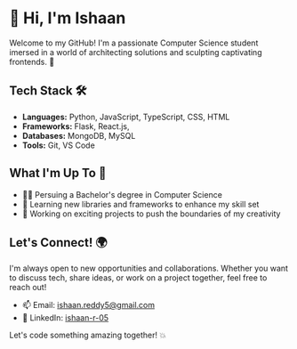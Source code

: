 <!---
Git-haan/Git-haan is a ✨ special ✨ repository because its `README.md` (this file) appears on your GitHub profile.
You can click the Preview link to take a look at your changes.
--->

# 👋 Hi, I'm Ishaan

Welcome to my GitHub! I'm a passionate Computer Science student imersed in a world of architecting solutions and sculpting captivating frontends. 🌟

<!---
## About Me ℹ️

My journey in the tech world began with Python, where I refined my craft in building robust backend systems and crafting efficient algorithms. 💻 Along the way, I've dipped my toes into the realms of JavaScript and TypeScript, traversing the vistas of frontend development and dynamic user interfaces. 🎨
--->

## Tech Stack 🛠️

- **Languages:** Python, JavaScript, TypeScript, CSS, HTML
- **Frameworks:** Flask, React.js,
- **Databases:** MongoDB, MySQL
- **Tools:** Git, VS Code

## What I'm Up To 👀

- 👨‍💻 Persuing a Bachelor's degree in Computer Science
- 🌱 Learning new libraries and frameworks to enhance my skill set
- 🚀 Working on exciting projects to push the boundaries of my creativity

<!---
## Projects 🚧

Here are a few of my standout projects:

1. **[Contacts App](https://github.com/Git-haan/Full-Stack-Contacts-App):** This project implements a CRUD backend API with Python/Flask that utilizes ORM to bridge to the JavaScript/React frontend.
2. **[Portfolio](https://github.com/Git-haan/React-Portfolio-Website):** A Portfolio Website implemented through Codux and Vite that features dynamic elements.

Feel free to explore my repositories to see more of my work! 🌐
--->

## Let's Connect! 🌍

I'm always open to new opportunities and collaborations. Whether you want to discuss tech, share ideas, or work on a project together, feel free to reach out!

- 📫 Email: [ishaan.reddy5@gmail.com](mailto:ishaan.reddy5@gmail.com)
- 💼 LinkedIn: [ishaan-r-05](https://www.linkedin.com/in/ishaan-r-05-/)

Let's code something amazing together! 💥
